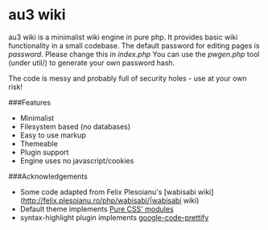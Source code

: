 # au3 wiki
au3 wiki is a minimalist wiki engine in pure php. It provides basic wiki functionality in a small codebase.
The default password for editing pages is *password*. Please change this in *index.php*
You can use the *pwgen.php* tool (under util/) to generate your own password hash.

The code is messy and probably full of security holes - use at your own risk!

###Features
- Minimalist
- Filesystem based (no databases)
- Easy to use markup
- Themeable
- Plugin support
- Engine uses no javascript/cookies

###Acknowledgements
- Some code adapted from Felix Plesoianu's [wabisabi wiki](http://felix.plesoianu.ro/php/wabisabi/|wabisabi wiki)
- Default theme implements [Pure CSS' modules](http://purecss.io)
- syntax-highlight plugin implements [google-code-prettify](https://code.google.com/p/google-code-prettify/|google-code-prettify)
